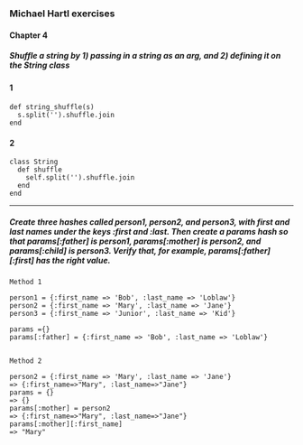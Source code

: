 ### Michael Hartl exercises

#### Chapter 4
##### Shuffle a string by 1) passing in a string as an arg, and 2) defining it on the String class

#### 1
```
def string_shuffle(s)
  s.split('').shuffle.join
end
```
#### 2
```
class String
  def shuffle
    self.split('').shuffle.join
  end
end
```
---

##### Create three hashes called person1, person2, and person3, with first and last names under the keys :first and :last. Then create a params hash so that params[:father] is person1, params[:mother] is person2, and params[:child] is person3. Verify that, for example, params[:father][:first] has the right value.
```
Method 1

person1 = {:first_name => 'Bob', :last_name => 'Loblaw'}
person2 = {:first_name => 'Mary', :last_name => 'Jane'}
person3 = {:first_name => 'Junior', :last_name => 'Kid'}

params ={}
params[:father] = {:first_name => 'Bob', :last_name => 'Loblaw'}


Method 2

person2 = {:first_name => 'Mary', :last_name => 'Jane'}
=> {:first_name=>"Mary", :last_name=>"Jane"}
params = {}
=> {}
params[:mother] = person2
=> {:first_name=>"Mary", :last_name=>"Jane"}
params[:mother][:first_name]
=> "Mary"
```